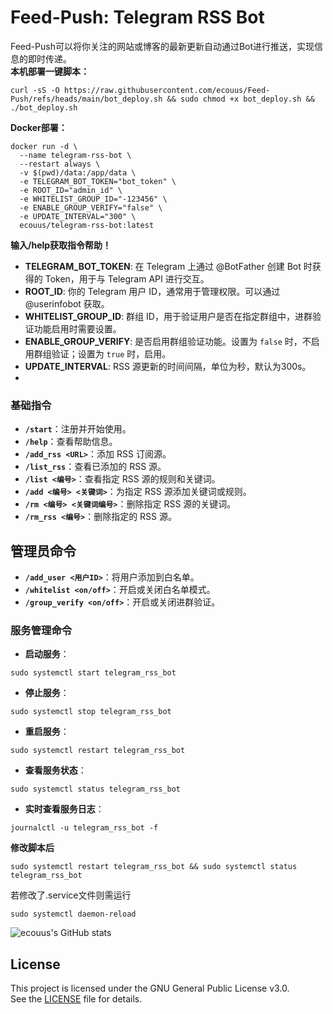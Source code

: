 # Feed-Push: Telegram RSS Bot
Feed-Push可以将你关注的网站或博客的最新更新自动通过Bot进行推送，实现信息的即时传递。  
**本机部署一键脚本：**
```
curl -sS -O https://raw.githubusercontent.com/ecouus/Feed-Push/refs/heads/main/bot_deploy.sh && sudo chmod +x bot_deploy.sh && ./bot_deploy.sh
```
  
**Docker部署：**
```
docker run -d \
  --name telegram-rss-bot \
  --restart always \
  -v $(pwd)/data:/app/data \
  -e TELEGRAM_BOT_TOKEN="bot_token" \
  -e ROOT_ID="admin_id" \
  -e WHITELIST_GROUP_ID="-123456" \
  -e ENABLE_GROUP_VERIFY="false" \
  -e UPDATE_INTERVAL="300" \
  ecouus/telegram-rss-bot:latest
```
**输入/help获取指令帮助！**  
- **TELEGRAM_BOT_TOKEN**: 在 Telegram 上通过 @BotFather 创建 Bot 时获得的 Token，用于与 Telegram API 进行交互。
- **ROOT_ID**: 你的 Telegram 用户 ID，通常用于管理权限。可以通过 @userinfobot 获取。
- **WHITELIST_GROUP_ID**: 群组 ID，用于验证用户是否在指定群组中，进群验证功能启用时需要设置。
- **ENABLE_GROUP_VERIFY**: 是否启用群组验证功能。设置为 `false` 时，不启用群组验证；设置为 `true` 时，启用。
- **UPDATE_INTERVAL**: RSS 源更新的时间间隔，单位为秒，默认为300s。
- 
### 基础指令
- **`/start`**：注册并开始使用。
- **`/help`**：查看帮助信息。
- **`/add_rss <URL>`**：添加 RSS 订阅源。
- **`/list_rss`**：查看已添加的 RSS 源。
- **`/list <编号>`**：查看指定 RSS 源的规则和关键词。
- **`/add <编号> <关键词>`**：为指定 RSS 源添加关键词或规则。
- **`/rm <编号> <关键词编号>`**：删除指定 RSS 源的关键词。
- **`/rm_rss <编号>`**：删除指定的 RSS 源。


## 管理员命令
- **`/add_user <用户ID>`**：将用户添加到白名单。
- **`/whitelist <on/off>`**：开启或关闭白名单模式。
- **`/group_verify <on/off>`**：开启或关闭进群验证。  

### **服务管理命令**
- **启动服务**：
```
sudo systemctl start telegram_rss_bot
```
- **停止服务**：
```
sudo systemctl stop telegram_rss_bot
```
- **重启服务**：
```
sudo systemctl restart telegram_rss_bot
```
- **查看服务状态**：
```
sudo systemctl status telegram_rss_bot
```
- **实时查看服务日志**：
```
journalctl -u telegram_rss_bot -f
```
**修改脚本后**
```
sudo systemctl restart telegram_rss_bot && sudo systemctl status telegram_rss_bot
```
若修改了.service文件则需运行
```
sudo systemctl daemon-reload
```
![ecouus's GitHub stats](https://github-readme-stats.vercel.app/api?username=ecouus&show_icons=true)
## License
This project is licensed under the GNU General Public License v3.0.  
See the [LICENSE](LICENSE) file for details.
